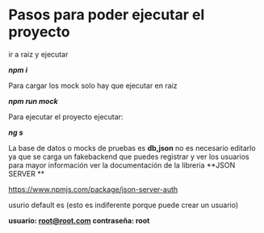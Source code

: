 # Pasos para poder ejecutar el proyecto


ir a raiz y ejecutar

***npm i***

Para cargar los mock solo hay que ejecutar en raiz

***npm run mock***

Para ejecutar el proyecto ejecutar:

***ng s***

La base de datos o mocks de pruebas es **db,json** no es necesario editarlo ya que se carga un fakebackend que puedes registrar y ver los usuarios para  mayor información ver la documentación de la libreria **JSON SERVER **

https://www.npmjs.com/package/json-server-auth

usurio default es (esto es indiferente porque puede crear un usuario)

**usuario: root@root.com
contraseña: root**
